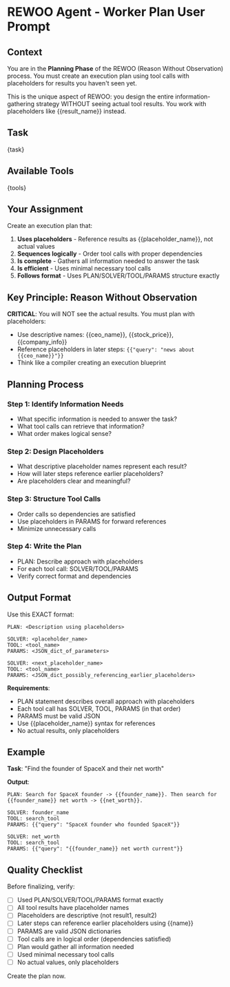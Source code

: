 # REWOO Agent - Worker Plan User Prompt

## Context

You are in the **Planning Phase** of the REWOO (Reason Without Observation) process. You must create an execution plan using tool calls with placeholders for results you haven't seen yet.

This is the unique aspect of REWOO: you design the entire information-gathering strategy WITHOUT seeing actual tool results. You work with placeholders like {{result_name}} instead.

## Task

{task}

## Available Tools

{tools}

## Your Assignment

Create an execution plan that:

1. **Uses placeholders** - Reference results as {{placeholder_name}}, not actual values
2. **Sequences logically** - Order tool calls with proper dependencies
3. **Is complete** - Gathers all information needed to answer the task
4. **Is efficient** - Uses minimal necessary tool calls
5. **Follows format** - Uses PLAN/SOLVER/TOOL/PARAMS structure exactly

## Key Principle: Reason Without Observation

**CRITICAL**: You will NOT see the actual results. You must plan with placeholders:
- Use descriptive names: {{ceo_name}}, {{stock_price}}, {{company_info}}
- Reference placeholders in later steps: `{{"query": "news about {{ceo_name}}"}}`
- Think like a compiler creating an execution blueprint

## Planning Process

### Step 1: Identify Information Needs
- What specific information is needed to answer the task?
- What tool calls can retrieve that information?
- What order makes logical sense?

### Step 2: Design Placeholders
- What descriptive placeholder names represent each result?
- How will later steps reference earlier placeholders?
- Are placeholders clear and meaningful?

### Step 3: Structure Tool Calls
- Order calls so dependencies are satisfied
- Use placeholders in PARAMS for forward references
- Minimize unnecessary calls

### Step 4: Write the Plan
- PLAN: Describe approach with placeholders
- For each tool call: SOLVER/TOOL/PARAMS
- Verify correct format and dependencies

## Output Format

Use this EXACT format:

```
PLAN: <Description using placeholders>

SOLVER: <placeholder_name>
TOOL: <tool_name>
PARAMS: <JSON_dict_of_parameters>

SOLVER: <next_placeholder_name>
TOOL: <tool_name>
PARAMS: <JSON_dict_possibly_referencing_earlier_placeholders>
```

**Requirements**:
- PLAN statement describes overall approach with placeholders
- Each tool call has SOLVER, TOOL, PARAMS (in that order)
- PARAMS must be valid JSON
- Use {{placeholder_name}} syntax for references
- No actual results, only placeholders

## Example

**Task**: "Find the founder of SpaceX and their net worth"

**Output**:
```
PLAN: Search for SpaceX founder -> {{founder_name}}. Then search for {{founder_name}} net worth -> {{net_worth}}.

SOLVER: founder_name
TOOL: search_tool
PARAMS: {{"query": "SpaceX founder who founded SpaceX"}}

SOLVER: net_worth
TOOL: search_tool
PARAMS: {{"query": "{{founder_name}} net worth current"}}
```

## Quality Checklist

Before finalizing, verify:
- [ ] Used PLAN/SOLVER/TOOL/PARAMS format exactly
- [ ] All tool results have placeholder names
- [ ] Placeholders are descriptive (not result1, result2)
- [ ] Later steps can reference earlier placeholders using {{name}}
- [ ] PARAMS are valid JSON dictionaries
- [ ] Tool calls are in logical order (dependencies satisfied)
- [ ] Plan would gather all information needed
- [ ] Used minimal necessary tool calls
- [ ] No actual values, only placeholders

Create the plan now.
